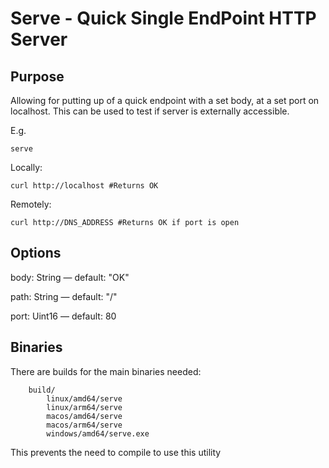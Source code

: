# Serve - Quick Single EndPoint HTTP Server

Purpose
-------------
Allowing for putting up of a quick endpoint with a set body, at a set port on localhost.
This can be used to test if server is externally accessible.

E.g.
```shell script
serve
```

Locally:
```shell script
curl http://localhost #Returns OK
```

Remotely:
```shell script
curl http://DNS_ADDRESS #Returns OK if port is open
```

<a id="section"></a>

Options
-------------
body: String — default: "OK"

path: String — default: "/"

port: Uint16 — default: 80


<a id="running"></a>

Binaries
-------------
There are builds for the main binaries needed:
```
    build/
        linux/amd64/serve
        linux/arm64/serve
        macos/amd64/serve
        macos/arm64/serve
        windows/amd64/serve.exe
```
This prevents the need to compile to use this utility


<a id="running"></a>
